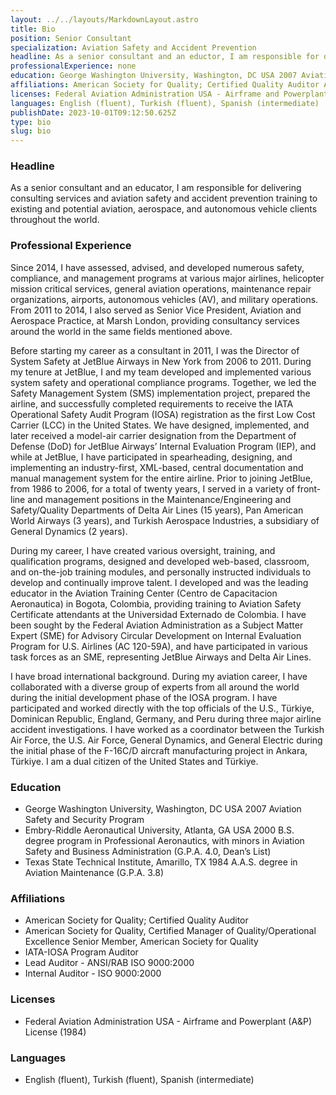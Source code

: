 ```yaml
---
layout: ../../layouts/MarkdownLayout.astro
title: Bio
position: Senior Consultant
specialization: Aviation Safety and Accident Prevention
headline: As a senior consultant and an eductor, I am responsible for delivering consulting services and aviation safety and accident prevention training to existing and potential aviation, aerospace, and autonomous vehicle clients throughout the world.
professionalExperience: none
education: George Washington University, Washington, DC USA 2007 Aviation Safety and Security Program Embry-Riddle Aeronautical University, Atlanta, GA USA 2000 B.S. degree program in Professional Aeronautics, with minors in Aviation Safety and Business Administration (G.P.A. 4.0, Dean’s List) Texas State Technical Institute, Amarillo, TX 1984 A.A.S. degree in Aviation Maintenance (G.P.A. 3.8)
affiliations: American Society for Quality; Certified Quality Auditor American Society for Quality, Certified Manager of Quality/Operational Excellence Senior Member, American Society for Quality IATA-IOSA Program Auditor Lead Auditor - ANSI/RAB ISO 9000:2000 Internal Auditor - ISO 9000:2000
licenses: Federal Aviation Administration USA - Airframe and Powerplant (A&P) License (1984)
languages: English (fluent), Turkish (fluent), Spanish (intermediate)
publishDate: 2023-10-01T09:12:50.625Z
type: bio
slug: bio
---
```


### Headline

As a senior consultant and an educator, I am responsible for delivering consulting services and aviation safety and accident prevention training to existing and potential aviation, aerospace, and autonomous vehicle clients throughout the world.

### Professional Experience

Since 2014, I have assessed, advised, and developed numerous safety, compliance, and management programs at various major airlines, helicopter mission critical services, general aviation operations, maintenance repair organizations, airports, autonomous vehicles (AV), and military operations. From 2011 to 2014, I also served as Senior Vice President, Aviation and Aerospace Practice, at Marsh London, providing consultancy services around the world in the same fields mentioned above.

Before starting my career as a consultant in 2011, I was the Director of System Safety at JetBlue Airways in New York from 2006 to 2011. During my tenure at JetBlue, I and my team developed and implemented various system safety and operational compliance programs. Together, we led the Safety Management System (SMS) implementation project, prepared the airline, and successfully completed requirements to receive the IATA Operational Safety Audit Program (IOSA) registration as the first Low Cost Carrier (LCC) in the United States. We have designed, implemented, and later received a model-air carrier designation from the Department of Defense (DoD) for JetBlue Airways’ Internal Evaluation Program (IEP), and while at JetBlue, I have participated in spearheading, designing, and implementing an industry-first, XML-based, central documentation and manual management system for the entire airline. Prior to joining JetBlue, from 1986 to 2006, for a total of twenty years, I served in a variety of front-line and management positions in the Maintenance/Engineering and Safety/Quality Departments of Delta Air Lines (15 years), Pan American World Airways (3 years), and Turkish Aerospace Industries, a subsidiary of General Dynamics (2 years).

During my career, I have created various oversight, training, and qualification programs, designed and developed web-based, classroom, and on-the-job training modules, and personally instructed individuals to develop and continually improve talent. I developed and was the leading educator in the Aviation Training Center (Centro de Capacitacion Aeronautica) in Bogota, Colombia, providing training to Aviation Safety Certificate attendants at the Universidad Externado de Colombia. I have been sought by the Federal Aviation Administration as a Subject Matter Expert (SME) for Advisory Circular Development on Internal Evaluation Program for U.S. Airlines (AC 120-59A), and have participated in various task forces as an SME, representing JetBlue Airways and Delta Air Lines.

I have broad international background. During my aviation career, I have collaborated with a diverse group of experts from all around the world during the initial development phase of the IOSA program. I have participated and worked directly with the top officials of the U.S., Türkiye, Dominican Republic, England, Germany, and Peru during three major airline accident investigations. I have worked as a coordinator between the Turkish Air Force, the U.S. Air Force, General Dynamics, and General Electric during the initial phase of the F-16C/D aircraft manufacturing project in Ankara, Türkiye. I am a dual citizen of the United States and Türkiye.

### Education

-   George Washington University, Washington, DC USA 2007
    Aviation Safety and Security Program
-   Embry-Riddle Aeronautical University, Atlanta, GA USA 2000
    B.S. degree program in Professional Aeronautics, with minors in Aviation Safety and Business Administration (G.P.A. 4.0, Dean’s List)
-   Texas State Technical Institute, Amarillo, TX 1984
    A.A.S. degree in Aviation Maintenance (G.P.A. 3.8)

### Affiliations

-   American Society for Quality; Certified Quality Auditor
-   American Society for Quality, Certified Manager of Quality/Operational Excellence Senior Member, American Society for Quality
-   IATA-IOSA Program Auditor
-   Lead Auditor - ANSI/RAB ISO 9000:2000
-   Internal Auditor - ISO 9000:2000

### Licenses

-   Federal Aviation Administration USA - Airframe and Powerplant (A&P) License (1984)

### Languages

-   English (fluent), Turkish (fluent), Spanish (intermediate)
